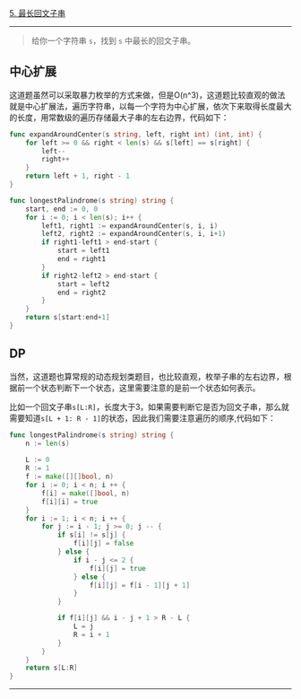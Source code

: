 [5. 最长回文子串](https://leetcode.cn/problems/longest-palindromic-substring/)

----

>给你一个字符串 `s`，找到 `s` 中最长的回文子串。

## 中心扩展

这道题虽然可以采取暴力枚举的方式来做，但是O(n^3)，这道题比较直观的做法就是中心扩展法，遍历字符串，以每一个字符为中心扩展，依次下来取得长度最大的长度，用常数级的遍历存储最大子串的左右边界，代码如下：

```go
func expandAroundCenter(s string, left, right int) (int, int) {
	for left >= 0 && right < len(s) && s[left] == s[right] {
		left--
		right++
	}
	return left + 1, right - 1
}

func longestPalindrome(s string) string {
	start, end := 0, 0
	for i := 0; i < len(s); i++ {
		left1, right1 := expandAroundCenter(s, i, i)
		left2, right2 := expandAroundCenter(s, i, i+1) 
		if right1-left1 > end-start {
			start = left1
			end = right1
		}
		if right2-left2 > end-start {
			start = left2
			end = right2
		}
	}
	return s[start:end+1]
}
```

## DP

当然，这道题也算常规的动态规划类题目，也比较直观，枚举子串的左右边界，根据前一个状态判断下一个状态，这里需要注意的是前一个状态如何表示。

比如一个回文子串`s[L:R]`，长度大于3，如果需要判断它是否为回文子串，那么就需要知道`s[L + 1: R - 1]`的状态，因此我们需要注意遍历的顺序,代码如下：

```go
func longestPalindrome(s string) string {
    n := len(s)
    
    L := 0
    R := 1
    f := make([][]bool, n)
    for i := 0; i < n; i ++ {
        f[i] = make([]bool, n)
        f[i][i] = true
    }
    for i := 1; i < n; i ++ {
        for j := i - 1; j >= 0; j -- {
            if s[i] != s[j] {
                f[i][j] = false
            } else {
                if i - j <= 2 {
                    f[i][j] = true
                } else {
                    f[i][j] = f[i - 1][j + 1]
                }
            }

            if f[i][j] && i - j + 1 > R - L {
                L = j
                R = i + 1
            }
        }
    }
    return s[L:R]
}
```

---

